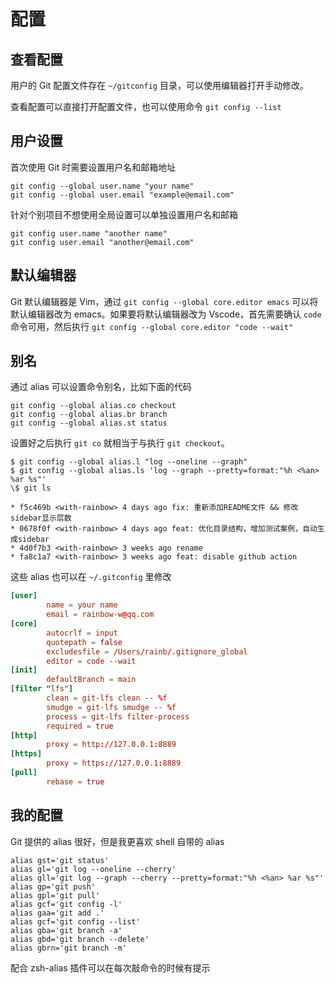 # 配置

## 查看配置

用户的 Git 配置文件存在 `~/gitconfig` 目录，可以使用编辑器打开手动修改。

查看配置可以直接打开配置文件，也可以使用命令 `git config --list`

## 用户设置

首次使用 Git 时需要设置用户名和邮箱地址

```shell
git config --global user.name "your name"
git config --global user.email "example@email.com"
```

针对个别项目不想使用全局设置可以单独设置用户名和邮箱

```shell
git config user.name "another name"
git config user.email "another@email.com"
```

## 默认编辑器

Git 默认编辑器是 Vim，通过 `git config --global core.editor emacs` 可以将默认编辑器改为 emacs。如果要将默认编辑器改为 Vscode，首先需要确认 `code` 命令可用，然后执行 `git config --global core.editor "code --wait"`

## 别名

通过 alias 可以设置命令别名，比如下面的代码

```shell
git config --global alias.co checkout
git config --global alias.br branch
git config --global alias.st status
```

设置好之后执行 `git co` 就相当于与执行 `git checkout`。

```shell
$ git config --global alias.l "log --oneline --graph"
$ git config --global alias.ls 'log --graph --pretty=format:"%h <%an> %ar %s"'
\$ git ls

* f5c469b <with-rainbow> 4 days ago fix: 重新添加README文件 && 修改sidebar显示层数
* 0678f0f <with-rainbow> 4 days ago feat: 优化目录结构，增加测试案例，自动生成sidebar
* 4d0f7b3 <with-rainbow> 3 weeks ago rename
* fa8c1a7 <with-rainbow> 3 weeks ago feat: disable github action
```

这些 alias 也可以在 `~/.gitconfig` 里修改

```toml
[user]
        name = your name
        email = rainbow-w@qq.com
[core]
        autocrlf = input
        quotepath = false
        excludesfile = /Users/rainb/.gitignore_global
        editor = code --wait
[init]
        defaultBranch = main
[filter "lfs"]
        clean = git-lfs clean -- %f
        smudge = git-lfs smudge -- %f
        process = git-lfs filter-process
        required = true
[http]
        proxy = http://127.0.0.1:8889
[https]
        proxy = https://127.0.0.1:8889
[pull]
        rebase = true
```

<!-- ## rebase

多⼈协作开发项⽬，在上传代码时通常会先拉⼀下远程代码，使本地与远程同步更新，但是如果远程此时与⾃⼰代码存在冲突，在解决冲突后提交有时会出现`Merge branch 'master' of …`这条信息。这是因为 pull 其本质是 `fetch + Merge` 的结合。通常会分为以下两种情况：

1. 远程分⽀超前于本地分⽀，并且本地没有 commit 操作

   此时 pull 会采⽤’fast-forward’模式，该模式不会产⽣合并节点，也即不产⽣`Merge branch 'master' of …`信息。

2. 如果本地有 commit 提交，此时若存在冲突。

   - pull 拉取代码时远程和本地会出现分叉，会进⾏分⽀合并，就会产⽣`Merge branch 'master' of …`信息。解决⽅法使⽤ `git pull --rebase` 命令。
   - 如果没有冲突,则会直接合并，如果存在冲突，⼿动解决冲突即可，不会再产⽣那条多余的信息。
   - 如果你不想每次都 rebase，可以在 git bash ⾥执⾏ git config --global pull.rebase true 这个配置就是告诉 git 在每次 pull 前先进⾏ rebase 操作 -->

## 我的配置

Git 提供的 alias 很好，但是我更喜欢 shell 自带的 alias

```shell
alias gst='git status'
alias gl='git log --oneline --cherry'
alias gll='git log --graph --cherry --pretty=format:"%h <%an> %ar %s"'
alias gp='git push'
alias gpl='git pull'
alias gcf='git config -l'
alias gaa='git add .'
alias gcf='git config --list'
alias gba='git branch -a'
alias gbd='git branch --delete'
alias gbrn='git branch -m'
```

配合 zsh-alias 插件可以在每次敲命令的时候有提示
